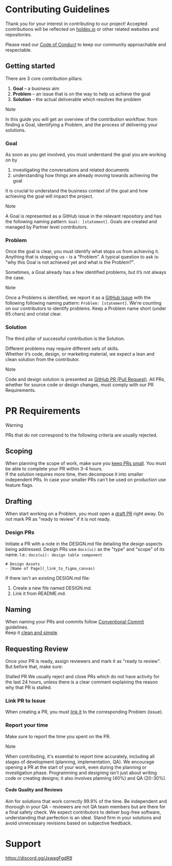 # Contributing Guidelines

Thank you for your interest in contributing to our project! Accepted contributions will be reflected on [holdex.io](https://holdex.io) or other related websites and repositories. 

Please read our [Code of Conduct](./CODE_OF_CONDUCT.md) to keep our community approachable and respectable.

## Getting started

There are 3 core contribution pillars:
1. **Goal** – a business aim
1. **Problem** – an issue that is on the way to help us achieve the goal
1. **Solution** –  the actual deliverable which resolves the problem

> [!NOTE]
> In this guide you will get an overview of the contribution workflow: from finding a Goal, identifying a Problem, and the process of delivering your solutions.

### Goal

As soon as you get involved, you must understand the goal you are working on by

1. investigating the conversations and related documents
1. understanding how things are already moving towards achieving the goal 

It is crucial to understand the business context of the goal and how achieving the goal will impact the project.

> [!NOTE]
> A Goal is represented as a GitHub issue in the relevant repository and has the following naming pattern: `Goal: [statement]`. Goals are created and managed by Partner level contributors.

### Problem

Once the goal is clear, you must identify what stops us from achieving it. Anything that is stopping us - is a “Problem”. A typical question to ask is: "why this Goal is not achieved yet and what is the Problem?".

Sometimes, a Goal already has a few identified problems, but it’s not always the case.

> [!NOTE]
> Once a Problems is identified, we report it as a [GitHub Issue](https://docs.github.com/en/issues) with the following following naming pattern: `Problem: [statement]`. We’re counting on our contributors to identify problems. Keep a Problem name short (under 65 chars) and cristal clear. 

### Solution

The third pillar of successful contribution is the Solution.

Different problems may require different sets of skills.  
Whether it’s code, design, or marketing material, we expect a lean and clean solution from the contributor.

> [!NOTE]
> Code and design solution is presented as [GitHub PR (Pull Request)](https://docs.github.com/en/pull-requests). All PRs, whether for source code or design changes, must comply with our PR Requirements.
> 

# PR Requirements

> [!WARNING]
> PRs that do not correspond to the following criteria are usually rejected.

## Scoping
When planning the scope of work, make sure you [keep PRs small](https://artsy.github.io/blog/2021/03/09/strategies-for-small-focused-pull-requests/). You must be able to complete your PR within 3-4 hours.  
If the solution requires more time, then decompose it into smaller independent PRs. In case your smaller PRs can't be used on production use feature flags.

## Drafting
When start working on a Problem, you must open a [draft PR](https://docs.github.com/en/pull-requests/collaborating-with-pull-requests/proposing-changes-to-your-work-with-pull-requests/about-pull-requests#draft-pull-requests) right away. Do not mark PR as "ready to review" if it is not ready.  

### Design PRs

Initiate a PR with a note in the DESIGN.md file detailing the design aspects being addressed. 
Design PRs use `docs(ui)` as the "type" and "scope" of its name. I.e.: `docs(ui): design table component`

```
# Design Assets
- [Name of Page](_link_to_figma_canvas)
```

If there isn't an existing DESIGN.md file:

1. Create a new file named DESIGN.md.
1. Link it from README.md.

## Naming
When naming your PRs and commits follow [Conventional Commit](https://www.conventionalcommits.org) guidelines.  
Keep it [clean and simple](https://pulsar.apache.org/contribute/develop-semantic-title/#how-to-write-good-pr-titles).

## Requesting Review
Once your PR is ready, assign reviewers and mark it as "ready to review". But before that, make sure:

Stalled PR
We usually reject and close PRs which do not have activity for the last 24 hours, unless there is a clear comment explaining the reason why that PR is stalled.

### Link PR to Issue
When creating a PR, you must [link it](https://docs.github.com/en/issues/tracking-your-work-with-issues/linking-a-pull-request-to-an-issue#linking-a-pull-request-to-an-issue-using-a-keyword) to the corresponding Problem (issue).

### Report your time
Make sure to report the time you spent on the PR.

> [!NOTE]
> When contributing, it's essential to report time accurately, including all stages of development (planning, implementation, QA). We encourage opening a PR at the start of your work, even during the planning or investigation phase. Programming and designing isn't just about writing code or creating designs; it also involves planning (40%) and QA (20-30%). 
> 

#### Code Quality and Reviews

Aim for solutions that work correctly 99.9% of the time. Be independent and thorough in your QA - reviewers are not QA team members but are there for a final safety check. We expect contributors to deliver bug-free software, understanding that perfection is an ideal. Stand firm in your solutions and avoid unnecessary revisions based on subjective feedback.

# Support 
https://discord.gg/JswagFgdR9
